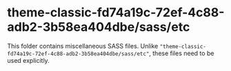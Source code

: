 # theme-classic-fd74a19c-72ef-4c88-adb2-3b58ea404dbe/sass/etc

This folder contains miscellaneous SASS files. Unlike `"theme-classic-fd74a19c-72ef-4c88-adb2-3b58ea404dbe/sass/etc"`, these files
need to be used explicitly.
